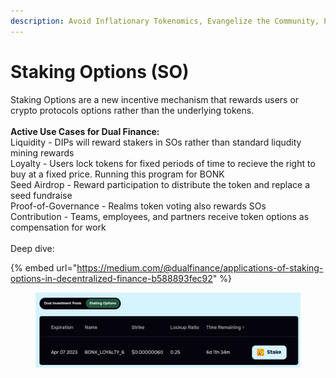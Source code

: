 ```yaml
---
description: Avoid Inflationary Tokenomics, Evangelize the Community, Prevent Price Dumping
---
```


# Staking Options (SO)

Staking Options are a new incentive mechanism that rewards users or crypto protocols options rather than the underlying tokens. \
\
**Active Use Cases for Dual Finance:**\
Liquidity - DIPs will reward stakers in SOs rather than standard liqudity mining rewards\
Loyalty - Users lock tokens for fixed periods of time to recieve the right to buy at a fixed price. Running this program for BONK\
Seed Airdrop - Reward participation to distribute the token and replace a seed fundraise\
Proof-of-Governance - Realms token voting also rewards SOs\
Contribution - Teams, employees, and partners receive token options as compensation for work\
\
Deep dive:

{% embed url="https://medium.com/@dualfinance/applications-of-staking-options-in-decentralized-finance-b588893fec92" %}

<figure><img src="../../.gitbook/assets/image (12).png" alt=""><figcaption></figcaption></figure>
